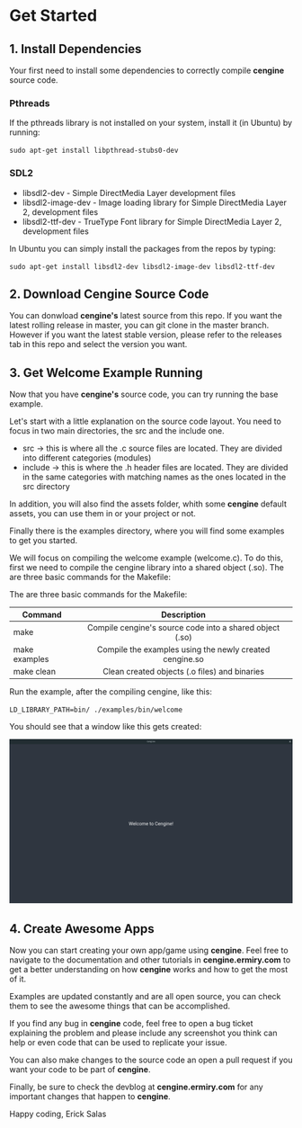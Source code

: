 # Get Started

## 1. Install Dependencies

Your first need to install some dependencies to correctly compile **cengine** source code.

### Pthreads

If the pthreads library is not installed on your system, install it (in Ubuntu) by running:

`sudo apt-get install libpthread-stubs0-dev`

### SDL2

- libsdl2-dev - Simple DirectMedia Layer development files
- libsdl2-image-dev - Image loading library for Simple DirectMedia Layer 2, development files
- libsdl2-ttf-dev - TrueType Font library for Simple DirectMedia Layer 2, development files

In Ubuntu you can simply install the packages from the repos by typing:

`sudo apt-get install libsdl2-dev libsdl2-image-dev libsdl2-ttf-dev`

## 2. Download Cengine Source Code

You can donwload **cengine's** latest source from this repo. If you want the latest rolling release in master, you can git clone in the master branch. However if you want the latest stable version, please refer to the releases tab in this repo and select the version you want.

## 3. Get Welcome Example Running

Now that you have **cengine's** source code, you can try running the base example.

Let's start with a little explanation on the source code layout. You need to focus in two main directories, the src and the include one.

- src -> this is where all the .c source files are located. They are divided into different categories (modules)
- include -> this is where the .h header files are located. They are divided in the same categories with matching names as the ones located in the src directory

In addition, you will also find the assets folder, whith some **cengine** default assets, you can use them in or your project or not.

Finally there is the examples directory, where you will find some examples to get you started.

We will focus on compiling the welcome example (welcome.c). To do this, first we need to compile the cengine library into a shared object (.so). The are three basic commands for the Makefile:

The are three basic commands for the Makefile:

| Command        | Description   |
| -------------  |:-------------:|
| make           | Compile cengine's source code into a shared object (.so)          |
| make examples  | Compile the examples using the newly created cengine.so           |
| make clean     | Clean created objects (.o files) and binaries                    |

Run the example, after the compiling cengine, like this:

`LD_LIBRARY_PATH=bin/ ./examples/bin/welcome`

You should see that a window like this gets created:

![Welcome Example](./img/cengine-welcome-example.png)

## 4. Create Awesome Apps

Now you can start creating your own app/game using **cengine**. Feel free to navigate to the documentation and other tutorials in **cengine.ermiry.com** to get a better understanding on how **cengine** works and how to get the most of it.

Examples are updated constantly and are all open source, you can check them to see the awesome things that can be accomplished.

If you find any bug in **cengine** code, feel free to open a bug ticket explaining the problem and please include any screenshot you think can help or even code that can be used to replicate your issue.

You can also make changes to the source code an open a pull request if you want your code to be part of **cengine**.

Finally, be sure to check the devblog at **cengine.ermiry.com** for any important changes that happen to **cengine**.


Happy coding, 
Erick Salas
